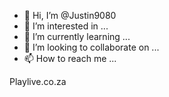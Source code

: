 - 👋 Hi, I’m @Justin9080
- 👀 I’m interested in ...
- 🌱 I’m currently learning ...
- 💞️ I’m looking to collaborate on ...
- 📫 How to reach me ...

<!---
Justin9080/Justin9080 is a ✨ special ✨ repository because its `README.md` (this file) appears on your GitHub profile.
You can click the Preview link 
Start ink to take a look at your changes.
--->
Playlive.co.za
